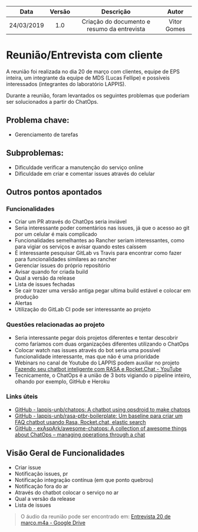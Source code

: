| Data       | Versão | Descrição            | Autor             |
|:----------:|:------:|:--------------------:|:-----------------:|
| 24/03/2019 | 1.0 | Criação do documento e resumo da entrevista  | Vitor Gomes|

# Reunião/Entrevista com cliente
A reunião foi realizada no dia 20 de março com clientes, equipe de EPS inteira, um integrante da equipe de MDS (Lucas Fellipe) e possíveis interessados (integrantes do laboratório LAPPIS).

Durante a reunião, foram levantados os seguintes problemas que poderiam ser solucionados a partir do ChatOps.

## Problema chave:
* Gerenciamento de tarefas

## Subproblemas:
* Dificuldade verificar a manutenção do serviço online
* Dificuldade em criar e comentar issues através do celular

## Outros pontos apontados
### Funcionalidades
* Criar um PR através do ChatOps seria inviável
* Seria interessante poder comentários nas issues, já que o acesso ao git por um celular é mais complicado
* Funcionalidades semelhantes ao Rancher seriam interessantes, como para vigiar os serviços e avisar quando estes caíssem
* É interessante pesquisar GitLab vs Travis para encontrar como fazer para funcionalidades similares ao rancher
* Gerenciar issues do próprio repositório
* Avisar quando for criada build
* Qual a versão da release
* Lista de issues fechadas
* Se cair trazer uma versão antiga pegar ultima build estável e colocar em produção
* Alertas
* Utilização do GitLab CI pode ser interessante ao projeto

### Questões relacionadas ao projeto
* Seria interessante pegar dois projetos diferentes e tentar descobrir como faríamos com duas organizações diferentes utilizando o ChatOps
* Colocar watch nas issues através do bot seria uma possível funcionalidade interessante, mas que não é uma prioridade
* Webinars no canal de Youtube do LAPPIS podem auxiliar no projeto [Fazendo seu chatbot inteligente com RASA e Rocket.Chat - YouTube](https://www.youtube.com/watch?v=5fbdIwsGrQ4&list=PLo2mbJ5niURawJ9wJ_FX62N0VzneV3nyV)
* Tecnicamente, o ChatOps é a união de 3 bots vigiando o pipeline inteiro, olhando por exemplo, GitHub e Heroku

### Links úteis
* [GitHub - lappis-unb/chatops: A chatbot using opsdroid to make chatops](https://github.com/lappis-unb/chatops)
* [GitHub - lappis-unb/rasa-ptbr-boilerplate: Um baseline para criar um FAQ chatbot usando Rasa, Rocket.chat, elastic search](https://github.com/lappis-unb/rasa-ptbr-boilerplate)
* [GitHub - exAspArk/awesome-chatops: A collection of awesome things about ChatOps – managing operations through a chat](https://github.com/exAspArk/awesome-chatops)

## Visão Geral de Funcionalidades
* Criar issue
* Notificação issues, pr
* Notificação integração contínua (em que ponto quebrou)
* Notificação fora do ar
* Através do chatbot colocar o serviço no ar
* Qual a versão da release
* Lista de issues

> O áudio da reunião pode ser encontrado em: [Entrevista 20 de março.m4a - Google Drive](https://drive.google.com/open?id=1vdwdlQoV2qdzM-E6D2wCQgr-YbryumlM)

